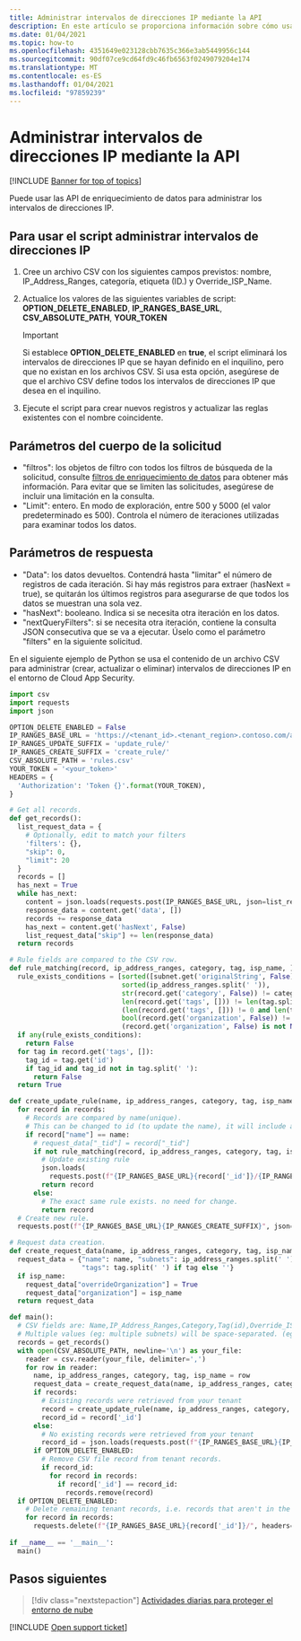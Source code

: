 ```yaml
---
title: Administrar intervalos de direcciones IP mediante la API
description: En este artículo se proporciona información sobre cómo usar la API de para administrar los intervalos de direcciones IP en Cloud App Security.
ms.date: 01/04/2021
ms.topic: how-to
ms.openlocfilehash: 4351649e023128cbb7635c366e3ab5449956c144
ms.sourcegitcommit: 90df07ce9cd64fd9c46fb6563f0249079204e174
ms.translationtype: MT
ms.contentlocale: es-ES
ms.lasthandoff: 01/04/2021
ms.locfileid: "97859239"
---
```

# <a name="manage-ip-address-ranges-using-the-api"></a>Administrar intervalos de direcciones IP mediante la API

[!INCLUDE [Banner for top of topics](includes/banner.md)]

Puede usar las API de enriquecimiento de datos para administrar los intervalos de direcciones IP.

## <a name="to-use-the-manage-ip-address-ranges-script"></a>Para usar el script administrar intervalos de direcciones IP

1. Cree un archivo CSV con los siguientes campos previstos: nombre, IP_Address_Ranges, categoría, etiqueta (ID.) y Override_ISP_Name.

1. Actualice los valores de las siguientes variables de script: **OPTION_DELETE_ENABLED**, **IP_RANGES_BASE_URL**, **CSV_ABSOLUTE_PATH**, **YOUR_TOKEN**

    > [!IMPORTANT]
    > Si establece **OPTION_DELETE_ENABLED** en **true**, el script eliminará los intervalos de direcciones IP que se hayan definido en el inquilino, pero que no existan en los archivos CSV. Si usa esta opción, asegúrese de que el archivo CSV define todos los intervalos de direcciones IP que desea en el inquilino.

1. Ejecute el script para crear nuevos registros y actualizar las reglas existentes con el nombre coincidente.

## <a name="request-body-parameters"></a>Parámetros del cuerpo de la solicitud

- "filtros": los objetos de filtro con todos los filtros de búsqueda de la solicitud, consulte [filtros de enriquecimiento de datos](api-data-enrichment.md#filters) para obtener más información. Para evitar que se limiten las solicitudes, asegúrese de incluir una limitación en la consulta.
- "Limit": entero. En modo de exploración, entre 500 y 5000 (el valor predeterminado es 500). Controla el número de iteraciones utilizadas para examinar todos los datos.

## <a name="response-parameters"></a>Parámetros de respuesta

- "Data": los datos devueltos. Contendrá hasta "limitar" el número de registros de cada iteración. Si hay más registros para extraer (hasNext = true), se quitarán los últimos registros para asegurarse de que todos los datos se muestran una sola vez.
- "hasNext": booleano. Indica si se necesita otra iteración en los datos.
- "nextQueryFilters": si se necesita otra iteración, contiene la consulta JSON consecutiva que se va a ejecutar. Úselo como el parámetro "filters" en la siguiente solicitud.

En el siguiente ejemplo de Python se usa el contenido de un archivo CSV para administrar (crear, actualizar o eliminar) intervalos de direcciones IP en el entorno de Cloud App Security.

```python
import csv
import requests
import json

OPTION_DELETE_ENABLED = False
IP_RANGES_BASE_URL = 'https://<tenant_id>.<tenant_region>.contoso.com/api/v1/subnet/'
IP_RANGES_UPDATE_SUFFIX = 'update_rule/'
IP_RANGES_CREATE_SUFFIX = 'create_rule/'
CSV_ABSOLUTE_PATH = 'rules.csv'
YOUR_TOKEN = '<your_token>'
HEADERS = {
  'Authorization': 'Token {}'.format(YOUR_TOKEN),
}

# Get all records.
def get_records():
  list_request_data = {
    # Optionally, edit to match your filters
    'filters': {},
    "skip": 0,
    "limit": 20
  }
  records = []
  has_next = True
  while has_next:
    content = json.loads(requests.post(IP_RANGES_BASE_URL, json=list_request_data, headers=HEADERS).content)
    response_data = content.get('data', [])
    records += response_data
    has_next = content.get('hasNext', False)
    list_request_data["skip"] += len(response_data)
  return records

# Rule fields are compared to the CSV row.
def rule_matching(record, ip_address_ranges, category, tag, isp_name, ):
  rule_exists_conditions = [sorted([subnet.get('originalString', False) for subnet in record.get('subnets', [])]) !=
                            sorted(ip_address_ranges.split(' ')),
                            str(record.get('category', False)) != category,
                            len(record.get('tags', [])) != len(tag.split(' ')) and
                            (len(record.get('tags', [])) != 0 and len(tag) == 1),
                            bool(record.get('organization', False)) != bool(isp_name) or
                            (record.get('organization', False) is not None and not isp_name)]
  if any(rule_exists_conditions):
    return False
  for tag in record.get('tags', []):
    tag_id = tag.get('id')
    if tag_id and tag_id not in tag.split(' '):
      return False
  return True

def create_update_rule(name, ip_address_ranges, category, tag, isp_name, records, request_data):
  for record in records:
    # Records are compared by name(unique).
    # This can be changed to id (to update the name), it will include adding id to the CSV and changing row shape.
    if record["name"] == name:
      # request_data["_tid"] = record["_tid"]
      if not rule_matching(record, ip_address_ranges, category, tag, isp_name):
        # Update existing rule
        json.loads(
          requests.post(f"{IP_RANGES_BASE_URL}{record['_id']}/{IP_RANGES_UPDATE_SUFFIX}", json=request_data, headers=HEADERS).content)
        return record
      else:
        # The exact same rule exists. no need for change.
        return record
  # Create new rule.
  requests.post(f"{IP_RANGES_BASE_URL}{IP_RANGES_CREATE_SUFFIX}", json=request_data, headers=HEADERS)

# Request data creation.
def create_request_data(name, ip_address_ranges, category, tag, isp_name):
  request_data = {"name": name, "subnets": ip_address_ranges.split(' '), "category": category,
                  "tags": tag.split(' ') if tag else ''}
  if isp_name:
    request_data["overrideOrganization"] = True
    request_data["organization"] = isp_name
  return request_data

def main():
  # CSV fields are: Name,IP_Address_Ranges,Category,Tag(id),Override_ISP_Name
  # Multiple values (eg: multiple subnets) will be space-separated. (eg: value1 value2)
  records = get_records()
  with open(CSV_ABSOLUTE_PATH, newline='\n') as your_file:
    reader = csv.reader(your_file, delimiter=',')
    for row in reader:
      name, ip_address_ranges, category, tag, isp_name = row
      request_data = create_request_data(name, ip_address_ranges, category, tag, isp_name)
      if records:
        # Existing records were retrieved from your tenant
        record = create_update_rule(name, ip_address_ranges, category, tag, isp_name, records, request_data)
        record_id = record['_id']
      else:
        # No existing records were retrieved from your tenant
        record_id = json.loads(requests.post(f"{IP_RANGES_BASE_URL}{IP_RANGES_CREATE_SUFFIX}", json=request_data, headers=HEADERS).content)
      if OPTION_DELETE_ENABLED:
        # Remove CSV file record from tenant records.
        if record_id:
          for record in records:
            if record['_id'] == record_id:
              records.remove(record)
  if OPTION_DELETE_ENABLED:
    # Delete remaining tenant records, i.e. records that aren't in the CSV file.
    for record in records:
      requests.delete(f"{IP_RANGES_BASE_URL}{record['_id']}/", headers=HEADERS)
  
if __name__ == '__main__':
  main()
```

## <a name="next-steps"></a>Pasos siguientes

> [!div class="nextstepaction"]
> [Actividades diarias para proteger el entorno de nube](daily-activities-to-protect-your-cloud-environment.md)

[!INCLUDE [Open support ticket](includes/support.md)]
